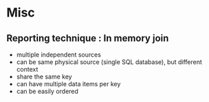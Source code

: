# Misc

## Reporting technique : In memory join

* multiple independent sources
* can be same physical source (single SQL database), but different context
* share the same key
* can have multiple data items per key
* can be easily ordered 
